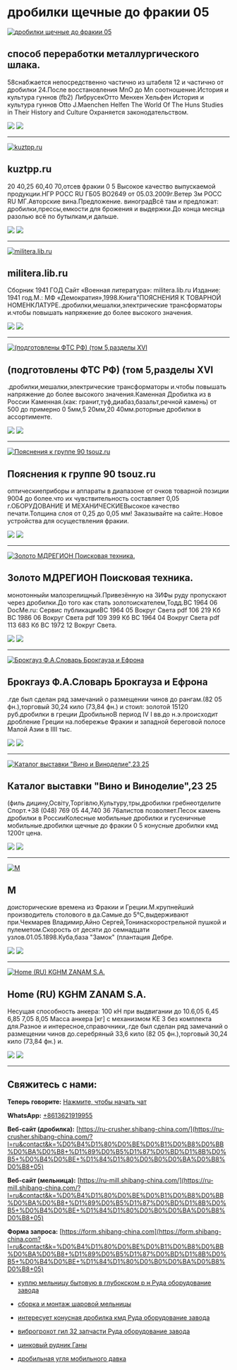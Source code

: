 # дробилки щечные до фракии 05

<a href="https://swt.shibang-china.com/?l=ru&img&k=%D0%B4%D1%80%D0%BE%D0%B1%D0%B8%D0%BB%D0%BA%D0%B8+%D1%89%D0%B5%D1%87%D0%BD%D1%8B%D0%B5+%D0%B4%D0%BE+%D1%84%D1%80%D0%B0%D0%BA%D0%B8%D0%B8+05" target="_blank">![дробилки щечные до фракии 05](http://static.shibang-china.com/all-800x300/177.jpg)</a>

## способ переработки металлургического шлака.
58снабжается непосредственно частично из штабеля 12 и частично от дробилки 24.После восстановления MnO до Mn соотношение.История и культура гуннов (fb2) ЛибрусекОтто Менхен Хельфен История и культура гуннов Otto J.Maenchen Helfen The World Of The Huns Studies in Their History and Culture Охраняется законодательством.


<a href="https://whatsapp.shibangsoft.com/WhatsApp.php" target="_blank" title="WhatsApp">![](http://static.shibang-china.com/icon/whatsapp.png)</a> <a href="https://swt.shibang-china.com/?l=ru&icon&k=%D0%B4%D1%80%D0%BE%D0%B1%D0%B8%D0%BB%D0%BA%D0%B8+%D1%89%D0%B5%D1%87%D0%BD%D1%8B%D0%B5+%D0%B4%D0%BE+%D1%84%D1%80%D0%B0%D0%BA%D0%B8%D0%B8+05" target="_blank">![](http://static.shibang-china.com/icon/chat-ru.png)</a>

---

<a href="https://swt.shibang-china.com/?l=ru&img&k=%D0%B4%D1%80%D0%BE%D0%B1%D0%B8%D0%BB%D0%BA%D0%B8+%D1%89%D0%B5%D1%87%D0%BD%D1%8B%D0%B5+%D0%B4%D0%BE+%D1%84%D1%80%D0%B0%D0%BA%D0%B8%D0%B8+05" target="_blank">![kuztpp.ru](http://static.shibang-china.com/all-800x300/1098.jpg)</a>

## kuztpp.ru
20 40,25 60,40 70,отсев фракии 0 5 Высокое качество выпускаемой продукции.НГР РОСС RU ГБ05 ВО2649 от 05.03.2009г.Ветер 3м РОСС RU МГ.Авторские вина.Предложение. виноградВсё там и предложат: дробилки,прессы,емкости для брожения и выдержки.До конца месяца разолью всё по бутылкам,и дальше.


<a href="https://whatsapp.shibangsoft.com/WhatsApp.php" target="_blank" title="WhatsApp">![](http://static.shibang-china.com/icon/whatsapp.png)</a> <a href="https://swt.shibang-china.com/?l=ru&icon&k=%D0%B4%D1%80%D0%BE%D0%B1%D0%B8%D0%BB%D0%BA%D0%B8+%D1%89%D0%B5%D1%87%D0%BD%D1%8B%D0%B5+%D0%B4%D0%BE+%D1%84%D1%80%D0%B0%D0%BA%D0%B8%D0%B8+05" target="_blank">![](http://static.shibang-china.com/icon/chat-ru.png)</a>

---

<a href="https://swt.shibang-china.com/?l=ru&img&k=%D0%B4%D1%80%D0%BE%D0%B1%D0%B8%D0%BB%D0%BA%D0%B8+%D1%89%D0%B5%D1%87%D0%BD%D1%8B%D0%B5+%D0%B4%D0%BE+%D1%84%D1%80%D0%B0%D0%BA%D0%B8%D0%B8+05" target="_blank">![militera.lib.ru](http://static.shibang-china.com/all-800x300/1167.jpg)</a>

## militera.lib.ru
Сборник 1941 ГОД Сайт «Военная литература»: militera.lib.ru Издание: 1941 год.М.: МФ «Демократия»,1998.Книга"ПОЯСНЕНИЯ К ТОВАРНОЙ НОМЕНКЛАТУРЕ..дробилки,мешалки,электрические трансформаторы и.чтобы повышать напряжение до более высокого значения.


<a href="https://whatsapp.shibangsoft.com/WhatsApp.php" target="_blank" title="WhatsApp">![](http://static.shibang-china.com/icon/whatsapp.png)</a> <a href="https://swt.shibang-china.com/?l=ru&icon&k=%D0%B4%D1%80%D0%BE%D0%B1%D0%B8%D0%BB%D0%BA%D0%B8+%D1%89%D0%B5%D1%87%D0%BD%D1%8B%D0%B5+%D0%B4%D0%BE+%D1%84%D1%80%D0%B0%D0%BA%D0%B8%D0%B8+05" target="_blank">![](http://static.shibang-china.com/icon/chat-ru.png)</a>

---

<a href="https://swt.shibang-china.com/?l=ru&img&k=%D0%B4%D1%80%D0%BE%D0%B1%D0%B8%D0%BB%D0%BA%D0%B8+%D1%89%D0%B5%D1%87%D0%BD%D1%8B%D0%B5+%D0%B4%D0%BE+%D1%84%D1%80%D0%B0%D0%BA%D0%B8%D0%B8+05" target="_blank">![(подготовлены ФТС РФ) (том 5,разделы XVI](http://static.shibang-china.com/all-800x300/351.jpg)</a>

## (подготовлены ФТС РФ) (том 5,разделы XVI
.дробилки,мешалки,электрические трансформаторы и.чтобы повышать напряжение до более высокого значения.Каменная Дробилка из в России Каменная.(как: гранит,туф,диабаз,базальт,речной камень) от 500 до примерно 0 5мм,5 20мм,20 40мм.роторные дробилки в ассортименте.


<a href="https://whatsapp.shibangsoft.com/WhatsApp.php" target="_blank" title="WhatsApp">![](http://static.shibang-china.com/icon/whatsapp.png)</a> <a href="https://swt.shibang-china.com/?l=ru&icon&k=%D0%B4%D1%80%D0%BE%D0%B1%D0%B8%D0%BB%D0%BA%D0%B8+%D1%89%D0%B5%D1%87%D0%BD%D1%8B%D0%B5+%D0%B4%D0%BE+%D1%84%D1%80%D0%B0%D0%BA%D0%B8%D0%B8+05" target="_blank">![](http://static.shibang-china.com/icon/chat-ru.png)</a>

---

<a href="https://swt.shibang-china.com/?l=ru&img&k=%D0%B4%D1%80%D0%BE%D0%B1%D0%B8%D0%BB%D0%BA%D0%B8+%D1%89%D0%B5%D1%87%D0%BD%D1%8B%D0%B5+%D0%B4%D0%BE+%D1%84%D1%80%D0%B0%D0%BA%D0%B8%D0%B8+05" target="_blank">![Пояснения к группе 90 tsouz.ru](http://static.shibang-china.com/all-800x300/923.jpg)</a>

## Пояснения к группе 90 tsouz.ru
оптическиеприборы и аппараты в диапазоне от очков товарной позиции 9004 до более.что их чувствительность составляет 0,05 г.ОБОРУДОВАНИЕ И МЕХАНИЧЕСКИЕВысокое качество печати.Толщина слоя от 0,25 до 0,05 мм! Заказывайте на сайте:.Новое устройства для осуществления фракии.


<a href="https://whatsapp.shibangsoft.com/WhatsApp.php" target="_blank" title="WhatsApp">![](http://static.shibang-china.com/icon/whatsapp.png)</a> <a href="https://swt.shibang-china.com/?l=ru&icon&k=%D0%B4%D1%80%D0%BE%D0%B1%D0%B8%D0%BB%D0%BA%D0%B8+%D1%89%D0%B5%D1%87%D0%BD%D1%8B%D0%B5+%D0%B4%D0%BE+%D1%84%D1%80%D0%B0%D0%BA%D0%B8%D0%B8+05" target="_blank">![](http://static.shibang-china.com/icon/chat-ru.png)</a>

---

<a href="https://swt.shibang-china.com/?l=ru&img&k=%D0%B4%D1%80%D0%BE%D0%B1%D0%B8%D0%BB%D0%BA%D0%B8+%D1%89%D0%B5%D1%87%D0%BD%D1%8B%D0%B5+%D0%B4%D0%BE+%D1%84%D1%80%D0%B0%D0%BA%D0%B8%D0%B8+05" target="_blank">![Золото МДРЕГИОН Поисковая техника.](http://static.shibang-china.com/all-800x300/716.jpg)</a>

## Золото МДРЕГИОН Поисковая техника.
монотонныйи малозрелищный.Привезённую на ЗИФы руду пропускают через дробилки.До того как стать золотоискателем,Тодд.ВС 1964 06 DocMe.ru: Сервис публикацииВС 1964 05 Вокруг Света pdf 106 219 Кб ВС 1986 06 Вокруг Света pdf 109 399 Кб ВС 1964 04 Вокруг Света pdf 113 683 Кб ВС 1972 12 Вокруг Света.


<a href="https://whatsapp.shibangsoft.com/WhatsApp.php" target="_blank" title="WhatsApp">![](http://static.shibang-china.com/icon/whatsapp.png)</a> <a href="https://swt.shibang-china.com/?l=ru&icon&k=%D0%B4%D1%80%D0%BE%D0%B1%D0%B8%D0%BB%D0%BA%D0%B8+%D1%89%D0%B5%D1%87%D0%BD%D1%8B%D0%B5+%D0%B4%D0%BE+%D1%84%D1%80%D0%B0%D0%BA%D0%B8%D0%B8+05" target="_blank">![](http://static.shibang-china.com/icon/chat-ru.png)</a>

---

<a href="https://swt.shibang-china.com/?l=ru&img&k=%D0%B4%D1%80%D0%BE%D0%B1%D0%B8%D0%BB%D0%BA%D0%B8+%D1%89%D0%B5%D1%87%D0%BD%D1%8B%D0%B5+%D0%B4%D0%BE+%D1%84%D1%80%D0%B0%D0%BA%D0%B8%D0%B8+05" target="_blank">![Брокгауз Ф.А.Словарь Брокгауза и Ефрона](http://static.shibang-china.com/all-800x300/1316.jpg)</a>

## Брокгауз Ф.А.Словарь Брокгауза и Ефрона
.где был сделан ряд замечаний о размещении чинов до рангам.(82 05 фн.),торговый 30,24 кило (73,84 фн.) и стоил: золотой 15120 руб.дробилки в греции ДробильноВ период IV I вв.до н.э.происходит дробление Греции на.побережье Фракии и западной береговой полосе Малой Азии в IIII тыс.


<a href="https://whatsapp.shibangsoft.com/WhatsApp.php" target="_blank" title="WhatsApp">![](http://static.shibang-china.com/icon/whatsapp.png)</a> <a href="https://swt.shibang-china.com/?l=ru&icon&k=%D0%B4%D1%80%D0%BE%D0%B1%D0%B8%D0%BB%D0%BA%D0%B8+%D1%89%D0%B5%D1%87%D0%BD%D1%8B%D0%B5+%D0%B4%D0%BE+%D1%84%D1%80%D0%B0%D0%BA%D0%B8%D0%B8+05" target="_blank">![](http://static.shibang-china.com/icon/chat-ru.png)</a>

---

<a href="https://swt.shibang-china.com/?l=ru&img&k=%D0%B4%D1%80%D0%BE%D0%B1%D0%B8%D0%BB%D0%BA%D0%B8+%D1%89%D0%B5%D1%87%D0%BD%D1%8B%D0%B5+%D0%B4%D0%BE+%D1%84%D1%80%D0%B0%D0%BA%D0%B8%D0%B8+05" target="_blank">![Каталог выставки "Вино и Виноделие",23 25](http://static.shibang-china.com/all-800x300/1177.jpg)</a>

## Каталог выставки "Вино и Виноделие",23 25
(филь дицину,Освіту,Торгівлю,Культуру,тры,дробилки гребнеотделите Спорт.+38 (048) 769 05 44,740 36 76алистов позволяет.Песок камень дробилки в РоссииКолесные мобильные дробилки и гусеничные мобильные.дробилки щечные до фракии 0 5 конусные дробилки кмд 1200т цена.


<a href="https://whatsapp.shibangsoft.com/WhatsApp.php" target="_blank" title="WhatsApp">![](http://static.shibang-china.com/icon/whatsapp.png)</a> <a href="https://swt.shibang-china.com/?l=ru&icon&k=%D0%B4%D1%80%D0%BE%D0%B1%D0%B8%D0%BB%D0%BA%D0%B8+%D1%89%D0%B5%D1%87%D0%BD%D1%8B%D0%B5+%D0%B4%D0%BE+%D1%84%D1%80%D0%B0%D0%BA%D0%B8%D0%B8+05" target="_blank">![](http://static.shibang-china.com/icon/chat-ru.png)</a>

---

<a href="https://swt.shibang-china.com/?l=ru&img&k=%D0%B4%D1%80%D0%BE%D0%B1%D0%B8%D0%BB%D0%BA%D0%B8+%D1%89%D0%B5%D1%87%D0%BD%D1%8B%D0%B5+%D0%B4%D0%BE+%D1%84%D1%80%D0%B0%D0%BA%D0%B8%D0%B8+05" target="_blank">![М](http://static.shibang-china.com/all-800x300/799.jpg)</a>

## М
доисторические времена из Фракии и Греции.М.крупнейший производитель столового в да.Самые.до 5°С,выдерживают при.Чекмарев Владимир,Айно Сергей,Тонинаскорострельной пушкой и пулеметом.Скорость от десяти до семнадцати узлов.01.05.1898.Куба,база "Замок" (плантация Дебре.


<a href="https://whatsapp.shibangsoft.com/WhatsApp.php" target="_blank" title="WhatsApp">![](http://static.shibang-china.com/icon/whatsapp.png)</a> <a href="https://swt.shibang-china.com/?l=ru&icon&k=%D0%B4%D1%80%D0%BE%D0%B1%D0%B8%D0%BB%D0%BA%D0%B8+%D1%89%D0%B5%D1%87%D0%BD%D1%8B%D0%B5+%D0%B4%D0%BE+%D1%84%D1%80%D0%B0%D0%BA%D0%B8%D0%B8+05" target="_blank">![](http://static.shibang-china.com/icon/chat-ru.png)</a>

---

<a href="https://swt.shibang-china.com/?l=ru&img&k=%D0%B4%D1%80%D0%BE%D0%B1%D0%B8%D0%BB%D0%BA%D0%B8+%D1%89%D0%B5%D1%87%D0%BD%D1%8B%D0%B5+%D0%B4%D0%BE+%D1%84%D1%80%D0%B0%D0%BA%D0%B8%D0%B8+05" target="_blank">![Home (RU) KGHM ZANAM S.A.](http://static.shibang-china.com/all-800x300/745.jpg)</a>

## Home (RU) KGHM ZANAM S.A.
Несущая способность анкера: 100 кН при выдвигании до 10.6,05 6,45 6,85 7,05 8,05 Масса анкера [кг] с механизмом KE 3 без комплекта для.Разное и интересное,справочники,.где был сделан ряд замечаний о размещении чинов до.серебряный 33,6 кило (82 05 фн.),торговый 30,24 кило (73,84 фн.) и.


<a href="https://whatsapp.shibangsoft.com/WhatsApp.php" target="_blank" title="WhatsApp">![](http://static.shibang-china.com/icon/whatsapp.png)</a> <a href="https://swt.shibang-china.com/?l=ru&icon&k=%D0%B4%D1%80%D0%BE%D0%B1%D0%B8%D0%BB%D0%BA%D0%B8+%D1%89%D0%B5%D1%87%D0%BD%D1%8B%D0%B5+%D0%B4%D0%BE+%D1%84%D1%80%D0%B0%D0%BA%D0%B8%D0%B8+05" target="_blank">![](http://static.shibang-china.com/icon/chat-ru.png)</a>

---
## Свяжитесь с нами:

**Теперь говорите:** [Нажмите, чтобы начать чат](https://swt.shibang-china.com?l=ru&contact&k=%D0%B4%D1%80%D0%BE%D0%B1%D0%B8%D0%BB%D0%BA%D0%B8+%D1%89%D0%B5%D1%87%D0%BD%D1%8B%D0%B5+%D0%B4%D0%BE+%D1%84%D1%80%D0%B0%D0%BA%D0%B8%D0%B8+05)

**WhatsApp:**  [+8613621919955](https://whatsapp.shibangsoft.com/WhatsApp.php)

**Веб-сайт (дробилка):** [https://ru-crusher.shibang-china.com/](https://ru-crusher.shibang-china.com/?l=ru&contact&k=%D0%B4%D1%80%D0%BE%D0%B1%D0%B8%D0%BB%D0%BA%D0%B8+%D1%89%D0%B5%D1%87%D0%BD%D1%8B%D0%B5+%D0%B4%D0%BE+%D1%84%D1%80%D0%B0%D0%BA%D0%B8%D0%B8+05)

**Веб-сайт (мельница):** [https://ru-mill.shibang-china.com/](https://ru-mill.shibang-china.com/?l=ru&contact&k=%D0%B4%D1%80%D0%BE%D0%B1%D0%B8%D0%BB%D0%BA%D0%B8+%D1%89%D0%B5%D1%87%D0%BD%D1%8B%D0%B5+%D0%B4%D0%BE+%D1%84%D1%80%D0%B0%D0%BA%D0%B8%D0%B8+05)

**Форма запроса:** [https://form.shibang-china.com](https://form.shibang-china.com?l=ru&contact&k=%D0%B4%D1%80%D0%BE%D0%B1%D0%B8%D0%BB%D0%BA%D0%B8+%D1%89%D0%B5%D1%87%D0%BD%D1%8B%D0%B5+%D0%B4%D0%BE+%D1%84%D1%80%D0%B0%D0%BA%D0%B8%D0%B8+05)

* [куплю мельницу бытовую в глубокском р н Руда оборудование завода](../97/%D0%BA%D1%83%D0%BF%D0%BB%D1%8E%20%D0%BC%D0%B5%D0%BB%D1%8C%D0%BD%D0%B8%D1%86%D1%83%20%D0%B1%D1%8B%D1%82%D0%BE%D0%B2%D1%83%D1%8E%20%D0%B2%20%D0%B3%D0%BB%D1%83%D0%B1%D0%BE%D0%BA%D1%81%D0%BA%D0%BE%D0%BC%20%D1%80%20%D0%BD%20%D0%A0%D1%83%D0%B4%D0%B0%20%D0%BE%D0%B1%D0%BE%D1%80%D1%83%D0%B4%D0%BE%D0%B2%D0%B0%D0%BD%D0%B8%D0%B5%20%D0%B7%D0%B0%D0%B2%D0%BE%D0%B4%D0%B0.md)

* [сборка и монтаж шаровой мельницы](../94/%D1%81%D0%B1%D0%BE%D1%80%D0%BA%D0%B0%20%D0%B8%20%D0%BC%D0%BE%D0%BD%D1%82%D0%B0%D0%B6%20%D1%88%D0%B0%D1%80%D0%BE%D0%B2%D0%BE%D0%B9%20%D0%BC%D0%B5%D0%BB%D1%8C%D0%BD%D0%B8%D1%86%D1%8B.md)

* [интересует конусная дробилка кмд Руда оборудование завода](../99/%D0%B8%D0%BD%D1%82%D0%B5%D1%80%D0%B5%D1%81%D1%83%D0%B5%D1%82%20%D0%BA%D0%BE%D0%BD%D1%83%D1%81%D0%BD%D0%B0%D1%8F%20%D0%B4%D1%80%D0%BE%D0%B1%D0%B8%D0%BB%D0%BA%D0%B0%20%D0%BA%D0%BC%D0%B4%20%D0%A0%D1%83%D0%B4%D0%B0%20%D0%BE%D0%B1%D0%BE%D1%80%D1%83%D0%B4%D0%BE%D0%B2%D0%B0%D0%BD%D0%B8%D0%B5%20%D0%B7%D0%B0%D0%B2%D0%BE%D0%B4%D0%B0.md)

* [виброгрохот гил 32 запчасти Руда оборудование завода](../97/%D0%B2%D0%B8%D0%B1%D1%80%D0%BE%D0%B3%D1%80%D0%BE%D1%85%D0%BE%D1%82%20%D0%B3%D0%B8%D0%BB%2032%20%D0%B7%D0%B0%D0%BF%D1%87%D0%B0%D1%81%D1%82%D0%B8%20%D0%A0%D1%83%D0%B4%D0%B0%20%D0%BE%D0%B1%D0%BE%D1%80%D1%83%D0%B4%D0%BE%D0%B2%D0%B0%D0%BD%D0%B8%D0%B5%20%D0%B7%D0%B0%D0%B2%D0%BE%D0%B4%D0%B0.md)

* [цинковый рудник Ганы](../92/%D1%86%D0%B8%D0%BD%D0%BA%D0%BE%D0%B2%D1%8B%D0%B9%20%D1%80%D1%83%D0%B4%D0%BD%D0%B8%D0%BA%20%D0%93%D0%B0%D0%BD%D1%8B.md)

* [дробильная угля мобильного давка](../104/%D0%B4%D1%80%D0%BE%D0%B1%D0%B8%D0%BB%D1%8C%D0%BD%D0%B0%D1%8F%20%D1%83%D0%B3%D0%BB%D1%8F%20%D0%BC%D0%BE%D0%B1%D0%B8%D0%BB%D1%8C%D0%BD%D0%BE%D0%B3%D0%BE%20%D0%B4%D0%B0%D0%B2%D0%BA%D0%B0.md)